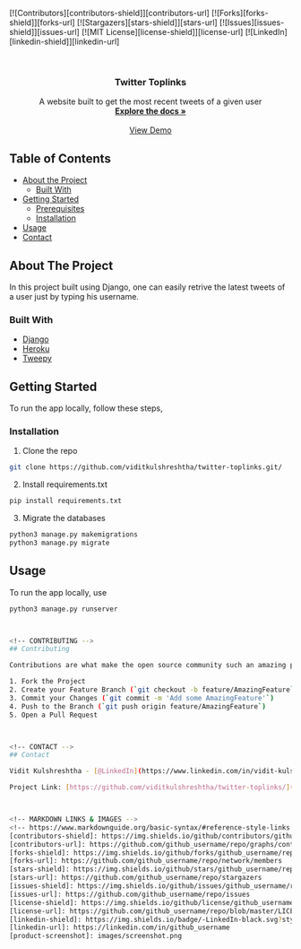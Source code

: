 [![Contributors][contributors-shield]][contributors-url]
[![Forks][forks-shield]][forks-url]
[![Stargazers][stars-shield]][stars-url]
[![Issues][issues-shield]][issues-url]
[![MIT License][license-shield]][license-url]
[![LinkedIn][linkedin-shield]][linkedin-url]



<!-- PROJECT LOGO -->
<br />
<p align="center">
  <a href="https://github.com/viditkulshreshtha/twitter-toplinks">
  </a>

  <h3 align="center">Twitter Toplinks</h3>

  <p align="center">
    A website built to get the most recent tweets of a given user
    <br />
    <a href="https://github.com/viditkulshreshtha/twitter-toplinks"><strong>Explore the docs »</strong></a>
    <br />
    <br />
    <a href="https://vouch-toplinks.herokuapp.com/">View Demo</a>
  </p>
</p>



<!-- TABLE OF CONTENTS -->
## Table of Contents

* [About the Project](#about-the-project)
  * [Built With](#built-with)
* [Getting Started](#getting-started)
  * [Prerequisites](#prerequisites)
  * [Installation](#installation)
* [Usage](#usage)
* [Contact](#contact)



<!-- ABOUT THE PROJECT -->
## About The Project

In this project built using Django, one can easily retrive the latest tweets of a user just by typing his username.

### Built With

* [Django](https://www.djangoproject.com/)
* [Heroku](https://dashboard.heroku.com/)
* [Tweepy](https://www.tweepy.org/)



<!-- GETTING STARTED -->
## Getting Started
To run the app locally, follow these steps,

### Installation

1. Clone the repo
```sh
git clone https://github.com/viditkulshreshtha/twitter-toplinks.git/
```
2. Install requirements.txt
```sh
pip install requirements.txt
```
3. Migrate the databases

```sh
python3 manage.py makemigrations
python3 manage.py migrate
```

<!-- USAGE EXAMPLES -->
## Usage

To run the app locally, use 
```sh
python3 manage.py runserver



<!-- CONTRIBUTING -->
## Contributing

Contributions are what make the open source community such an amazing place to be learn, inspire, and create. Any contributions you make are **greatly appreciated**.

1. Fork the Project
2. Create your Feature Branch (`git checkout -b feature/AmazingFeature`)
3. Commit your Changes (`git commit -m 'Add some AmazingFeature'`)
4. Push to the Branch (`git push origin feature/AmazingFeature`)
5. Open a Pull Request



<!-- CONTACT -->
## Contact

Vidit Kulshreshtha - [@LinkedIn](https://www.linkedin.com/in/vidit-kulshreshtha-9b9b34165/) - viditkulshreshtha26@gmail.com

Project Link: [https://github.com/viditkulshreshtha/twitter-toplinks/](https://github.com/viditkulshreshtha/twitter-toplinks/)



<!-- MARKDOWN LINKS & IMAGES -->
<!-- https://www.markdownguide.org/basic-syntax/#reference-style-links -->
[contributors-shield]: https://img.shields.io/github/contributors/github_username/repo.svg?style=flat-square
[contributors-url]: https://github.com/github_username/repo/graphs/contributors
[forks-shield]: https://img.shields.io/github/forks/github_username/repo.svg?style=flat-square
[forks-url]: https://github.com/github_username/repo/network/members
[stars-shield]: https://img.shields.io/github/stars/github_username/repo.svg?style=flat-square
[stars-url]: https://github.com/github_username/repo/stargazers
[issues-shield]: https://img.shields.io/github/issues/github_username/repo.svg?style=flat-square
[issues-url]: https://github.com/github_username/repo/issues
[license-shield]: https://img.shields.io/github/license/github_username/repo.svg?style=flat-square
[license-url]: https://github.com/github_username/repo/blob/master/LICENSE.txt
[linkedin-shield]: https://img.shields.io/badge/-LinkedIn-black.svg?style=flat-square&logo=linkedin&colorB=555
[linkedin-url]: https://linkedin.com/in/github_username
[product-screenshot]: images/screenshot.png
